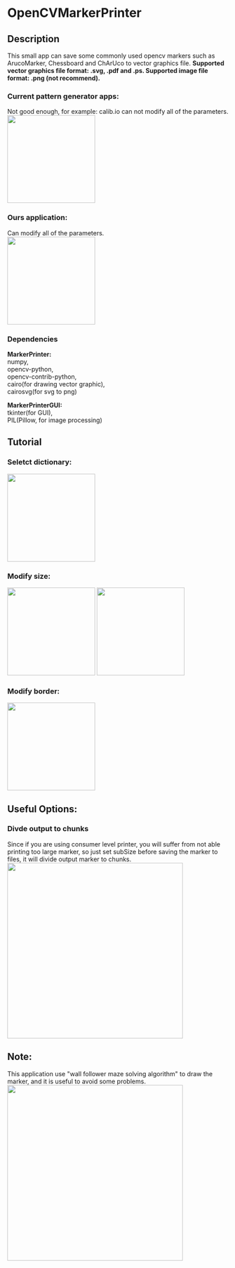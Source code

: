 # OpenCVMarkerPrinter

## Description
This small app can save some commonly used opencv markers such as ArucoMarker, Chessboard and ChArUco to vector graphics file. **Supported vector graphics file format: .svg, .pdf and .ps. Supported image file format: .png (not recommend).**

### Current pattern generator apps:
Not good enough, for example: calib.io can not modify all of the parameters.  
<img src="https://user-images.githubusercontent.com/6807005/64223512-e0d01f00-cf06-11e9-8a47-962b0501eed5.jpg" width="whatever" height="200" />

### Ours application:
Can modify all of the parameters.  
<img src="https://user-images.githubusercontent.com/6807005/64227508-64453c80-cf16-11e9-8a96-3b962e094956.jpg" width="whatever" height="200" />

### Dependencies
**MarkerPrinter:**  
numpy,  
opencv-python,  
opencv-contrib-python,  
cairo(for drawing vector graphic),  
cairosvg(for svg to png)  

**MarkerPrinterGUI:**  
tkinter(for GUI),  
PIL(Pillow, for image processing)  

## Tutorial
### Seletct dictionary:
<img src="https://user-images.githubusercontent.com/6807005/64227509-64453c80-cf16-11e9-9304-7cbbc87eb00f.jpg" width="whatever" height="200" />

### Modify size:
<img src="https://user-images.githubusercontent.com/6807005/64227510-64ddd300-cf16-11e9-8aff-c6e33bdd1ac6.jpg" width="whatever" height="200" />  
<img src="https://user-images.githubusercontent.com/6807005/64227512-64ddd300-cf16-11e9-8ceb-bc3f848cb7e9.jpg" width="whatever" height="200" />

### Modify border:
<img src="https://user-images.githubusercontent.com/6807005/64227515-64ddd300-cf16-11e9-9fc8-149aa3630284.jpg" width="whatever" height="200" />

## Useful Options:
### Divde output to chunks
Since if you are using consumer level printer, you will suffer from not able printing too large marker, so just set subSize before saving the marker to files, it will divide output marker to chunks.
<img src="https://user-images.githubusercontent.com/6807005/64227516-65766980-cf16-11e9-86c5-a5e6c91006f3.jpg" width="whatever" height="400" />

## Note:
This application use "wall follower maze solving algorithm" to draw the marker, and it is useful to avoid some problems.
<img src="https://user-images.githubusercontent.com/6807005/64227518-65766980-cf16-11e9-9378-33e3995e72c7.jpg" width="whatever" height="400" />

